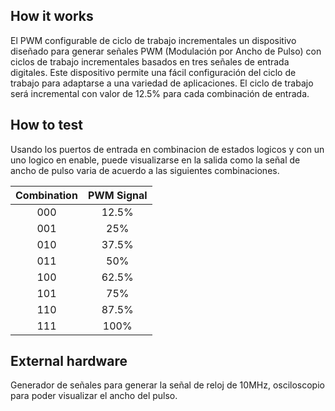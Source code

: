 <!---

This file is used to generate your project datasheet. Please fill in the information below and delete any unused
sections.

You can also include images in this folder and reference them in the markdown. Each image must be less than
512 kb in size, and the combined size of all images must be less than 1 MB.
-->

## How it works
El PWM configurable de ciclo de trabajo incrementales un dispositivo diseñado para generar señales PWM (Modulación por Ancho de Pulso) con ciclos de trabajo incrementales basados en tres señales de entrada digitales. Este dispositivo permite una fácil configuración del ciclo de trabajo para adaptarse a una variedad de aplicaciones. El ciclo de trabajo será incremental con valor de 12.5% para cada combinación de entrada.

## How to test
Usando los puertos de entrada en combinacion de estados logicos y con un uno logico en enable, puede visualizarse en la salida como la señal de ancho de pulso varia de acuerdo a las siguientes combinaciones.

| Combination | PWM Signal|
| :-: | :-:   |
| 000 | 12.5% |
| 001 | 25%   |
| 010 | 37.5% |
| 011 | 50%   |
| 100 | 62.5% |
| 101 | 75%   |
| 110 | 87.5% |
| 111 | 100%  |

## External hardware
Generador de señales para generar la señal de reloj de 10MHz, osciloscopio para poder visualizar el ancho del pulso.
